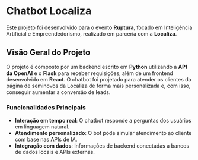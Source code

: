 # Chatbot Localiza

Este projeto foi desenvolvido para o evento **Ruptura**, focado em Inteligência Artificial e Empreendedorismo, realizado em parceria com a **Localiza**.

## Visão Geral do Projeto

O projeto é composto por um backend escrito em **Python** utilizando a **API da OpenAI** e o **Flask** para receber requisições, além de um frontend desenvolvido em **React**. O chatbot foi projetado para atender os clientes da página de seminovos da Localiza de forma mais personalizada e, com isso, conseguir aumentar a conversão de leads.

### Funcionalidades Principais

- **Interação em tempo real**: O chatbot responde a perguntas dos usuários em linguagem natural.
- **Atendimento personalizado**: O bot pode simular atendimento ao cliente com base nas APIs de IA.
- **Integração com dados**: Informações de backend conectadas a bancos de dados locais e APIs externas.
